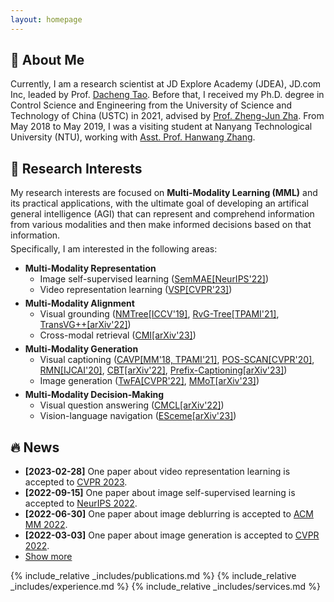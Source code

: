 ```yaml
---
layout: homepage
---
```


## 👋 About Me

Currently, I am a research scientist at JD Explore Academy (JDEA), JD.com Inc, leaded by Prof. <a href="https://scholar.google.com/citations?user=RwlJNLcAAAAJ&hl=en" target="_blank">Dacheng Tao</a>. Before that, I received my Ph.D. degree in Control Science and Engineering from the University of Science and Technology of China (USTC) in 2021, advised by <a href="https://dblp.org/pers/hd/z/Zha:Zheng=Jun" target="_blank">Prof. Zheng-Jun Zha</a>. From May 2018 to May 2019, I was a visiting student at Nanyang Technological University (NTU), working with <a href="http://www.ntu.edu.sg/home/hanwangzhang/" target="_blank">Asst. Prof. Hanwang Zhang</a>.

## 🔬 Research Interests

<p  style="margin: 0 0 5px 0">My research interests are focused on <b>Multi-Modality Learning (MML)</b> and its practical applications, with the ultimate goal of developing an artifical general intelligence (AGI) that can represent and comprehend information from various modalities and then make informed decisions based on that information.</p>
<p style="margin: 0 0 2px 0"> Specifically, I am interested in the following areas:</p>
<ul>
  <li><b>Multi-Modality Representation</b>
    <ul style="margin: 0 0 5px 0">
      <li>Image self-supervised learning (<a href="https://arxiv.org/abs/2206.10207" target="_blank">SemMAE[NeurIPS'22]</a>)</li>
      <li>Video representation learning (<a href="#">VSP[CVPR'23]</a>)</li>
    </ul>
  </li>
  <li><b>Multi-Modality Alignment</b>
    <ul style="margin: 0 0 5px 0">
      <li>Visual grounding (<a href="https://arxiv.org/abs/1812.03299" target="_blank">NMTree[ICCV'19]</a>, <a href="https://arxiv.org/abs/1906.01784" target="_blank">RvG-Tree[TPAMI'21]</a>, <a href="https://arxiv.org/abs/2206.06619" target="_blank">TransVG++[arXiv'22]</a>)</li>
      <li>Cross-modal retrieval (<a href="#">CMI[arXiv'23]</a>)</li>
    </ul>
  </li>
  <li><b>Multi-Modality Generation</b>
    <ul style="margin: 0 0 5px 0">
      <li>Visual captioning (<a href="https://arxiv.org/abs/1906.02365" target="_blank">CAVP[MM'18, TPAMI'21]</a>, <a href="https://arxiv.org/abs/2004.00390" target="_blank">POS-SCAN[CVPR'20]</a>, <a href="https://arxiv.org/abs/2007.09049" target="_blank">RMN[IJCAI'20]</a>, <a href="https://arxiv.org/abs/2201.01984" target="_blank">CBT[arXiv'22]</a>, <a href="#">Prefix-Captioning[arXiv'23]</a>)</li>
      <li>Image generation (<a href="https://arxiv.org/abs/2206.00923" target="_blank">TwFA[CVPR'22]</a>, <a href="#">MMoT[arXiv'23]</a>)</li>
    </ul>
  </li>
  <li><b>Multi-Modality Decision-Making</b>
    <ul style="margin: 0 0 5px 0">
      <li>Visual question answering (<a href="https://arxiv.org/abs/2211.11190" target="_blank">CMCL[arXiv'22]</a>)</li>
      <li>Vision-language navigation (<a href="https://arxiv.org/abs/2303.01032" target="_blank">ESceme[arXiv'23]</a>)</li>
    </ul>
  </li>
</ul>


## 🔥 News

<ul>
  <li><strong>[2023-02-28]</strong> One paper about video representation learning is accepted to <a href="https://cvpr2023.thecvf.com/" target="_blank">CVPR 2023</a>.</li>
  <li><strong>[2022-09-15]</strong> One paper about image self-supervised learning is accepted to <a href="https://neurips.cc/Conferences/2022" target="_blank">NeurIPS 2022</a>.</li>
  <li><strong>[2022-06-30]</strong> One paper about image deblurring is accepted to <a href="https://2022.acmmm.org/" target="_blank">ACM MM 2022</a>.</li>
  <li><strong>[2022-03-03]</strong> One paper about image generation is accepted to <a href="https://cvpr2022.thecvf.com/" target="_blank">CVPR 2022</a>.</li>

<li> <a href="javascript:toggle_vis('newsmore')">Show more</a> </li>
<div id="newsmore" style="display:none"> 
  <li><strong>[2022-03-01]</strong> I finished my rotation and joint JD Explore Academy, as a research scientist.</li>
  <li><strong>[2021-08-05]</strong> I joint JD.com Inc., as a <a href="https://campus.jd.com/web/static/forward?to=jd-project-dmt&t=3" target="_blank">Doctoral Management Trainee</a>.</li>
  <li><strong>[2021-05-22]</strong> 🎉🎉 I successfully defended my PhD thesis!</li>
  <li><strong>[2020-04-20]</strong> One paper about visual captioning is accepted to <a href="https://ijcai20.org/" target="_blank">IJCAI 2020</a>.</li>
  <li><strong>[2020-02-27]</strong> One paper about <a href="">visual captioning</a> is accepted to <a href="http://cvpr2020.thecvf.com/">CVPR 2020</a>.</li>
  <li><strong>[2019-07-23]</strong> One paper about <a href="">visual grounding</a> is accepted to <a href="http://iccv2019.thecvf.com/">ICCV 2019</a> as Oral.</li>
  <li><strong>[2019-03-27]</strong> Two papers about <a href="">visual captioning</a> and visual grounding are accepted to <a href="https://ieeexplore.ieee.org/xpl/RecentIssue.jsp?punumber=34">TPAMI</a>.</li>
  <li><strong>[2018-07-02]</strong> One paper about <a href="">visual captioning</a> is accepted to <a href="https://dl.acm.org/doi/proceedings/10.1145/3240508">ACM MM 2018</a> as Oral.</li>
  <li><strong>[2016-03-05]</strong> 🎉🎉 I start my research jourey from USTC!</li>
</div>

</ul>

{% include_relative _includes/publications.md %}
{% include_relative _includes/experience.md %}
{% include_relative _includes/services.md %}
